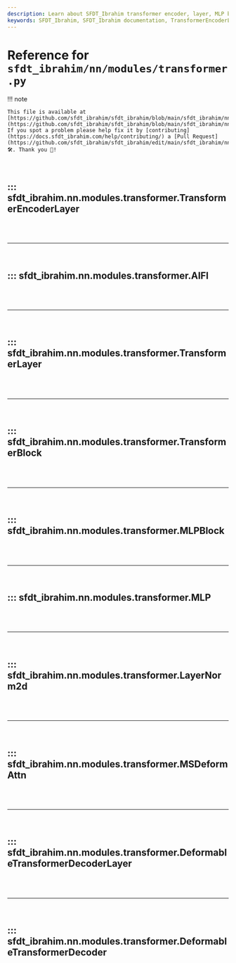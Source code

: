 ```yaml
---
description: Learn about SFDT_Ibrahim transformer encoder, layer, MLP block, LayerNorm2d and the deformable transformer decoder layer. Expand your understanding of these crucial AI modules.
keywords: SFDT_Ibrahim, SFDT_Ibrahim documentation, TransformerEncoderLayer, TransformerLayer, MLPBlock, LayerNorm2d, DeformableTransformerDecoderLayer
---
```


# Reference for `sfdt_ibrahim/nn/modules/transformer.py`

!!! note

    This file is available at [https://github.com/sfdt_ibrahim/sfdt_ibrahim/blob/main/sfdt_ibrahim/nn/modules/transformer.py](https://github.com/sfdt_ibrahim/sfdt_ibrahim/blob/main/sfdt_ibrahim/nn/modules/transformer.py). If you spot a problem please help fix it by [contributing](https://docs.sfdt_ibrahim.com/help/contributing/) a [Pull Request](https://github.com/sfdt_ibrahim/sfdt_ibrahim/edit/main/sfdt_ibrahim/nn/modules/transformer.py) 🛠️. Thank you 🙏!

<br>

## ::: sfdt_ibrahim.nn.modules.transformer.TransformerEncoderLayer

<br><br><hr><br>

## ::: sfdt_ibrahim.nn.modules.transformer.AIFI

<br><br><hr><br>

## ::: sfdt_ibrahim.nn.modules.transformer.TransformerLayer

<br><br><hr><br>

## ::: sfdt_ibrahim.nn.modules.transformer.TransformerBlock

<br><br><hr><br>

## ::: sfdt_ibrahim.nn.modules.transformer.MLPBlock

<br><br><hr><br>

## ::: sfdt_ibrahim.nn.modules.transformer.MLP

<br><br><hr><br>

## ::: sfdt_ibrahim.nn.modules.transformer.LayerNorm2d

<br><br><hr><br>

## ::: sfdt_ibrahim.nn.modules.transformer.MSDeformAttn

<br><br><hr><br>

## ::: sfdt_ibrahim.nn.modules.transformer.DeformableTransformerDecoderLayer

<br><br><hr><br>

## ::: sfdt_ibrahim.nn.modules.transformer.DeformableTransformerDecoder

<br><br>
